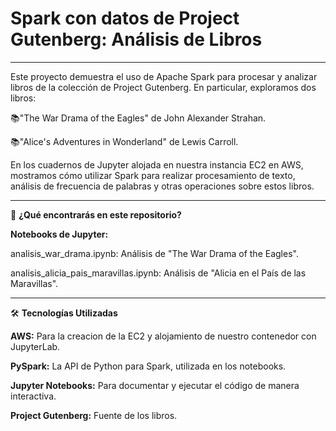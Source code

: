# **Spark con datos de Project Gutenberg: Análisis de Libros**
***
Este proyecto demuestra el uso de Apache Spark para procesar y analizar libros de la colección de Project Gutenberg. En particular, exploramos dos libros:

📚"The War Drama of the Eagles" de John Alexander Strahan.

📚"Alice's Adventures in Wonderland" de Lewis Carroll.

En los cuadernos de Jupyter alojada en nuestra instancia EC2 en AWS, mostramos cómo utilizar Spark para realizar procesamiento de texto, análisis de frecuencia de palabras y otras operaciones sobre estos libros.
***
🚀 **¿Qué encontrarás en este repositorio?**

**Notebooks de Jupyter:**

 analisis_war_drama.ipynb: Análisis de "The War Drama of the Eagles".

 analisis_alicia_pais_maravillas.ipynb: Análisis de "Alicia en el País de las Maravillas".
***
🛠️ **Tecnologías Utilizadas**

**AWS:** Para la creacion de la EC2 y alojamiento de nuestro contenedor con JupyterLab.

**PySpark:** La API de Python para Spark, utilizada en los notebooks.

**Jupyter Notebooks:** Para documentar y ejecutar el código de manera interactiva.

**Project Gutenberg:** Fuente de los libros.

